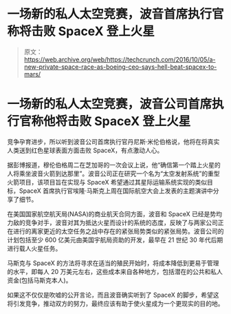 # 一场新的私人太空竞赛，波音首席执行官称将击败 SpaceX 登上火星 

> 原文：<https://web.archive.org/web/https://techcrunch.com/2016/10/05/a-new-private-space-race-as-boeing-ceo-says-hell-beat-spacex-to-mars/>

# 一场新的私人太空竞赛，波音公司首席执行官称他将击败 SpaceX 登上火星

竞争孕育进步，所以听到波音公司首席执行官丹尼斯·米伦伯格说，他将在将真实人类送到红色星球表面方面击败 SpaceX，有点激动人心。

据彭博报道，穆伦伯格周二在芝加哥的一次会议上说，他“确信第一个踏上火星的人将乘坐波音火箭到达那里”。波音公司正在研究一个名为“太空发射系统”的重型火箭项目，该项目旨在实现与 SpaceX 希望通过其星际运输系统实现的类似目标，SpaceX 首席执行官埃隆·马斯克上周在国际航空大会上发表的主题演讲中分享了细节。

在美国国家航空航天局(NASA)的商业航天合同方面，波音和 SpaceX 已经是势均力敌的竞争对手，波音对其为抵达火星而设计的系统的态度，反映了与两家公司正在进行的离家更近的太空任务之战中存在的紧张局势类似的紧张局势。波音公司的计划包括至少 600 亿美元由美国宇航局资助的开发，最早在 21 世纪 30 年代后期进行载人火星任务。

马斯克与 SpaceX 的方法将寻求在适当的殖民开始时，将成本降低到更易于管理的水平，即每人 20 万美元左右，这些成本来自各种地方，包括潜在的公共和私人资金(包括马斯克本人)。

如果这不仅仅是吹嘘的公开言论，而且波音确实听到了 SpaceX 的脚步，希望这将引发竞争，推动双方的努力，最终应该有助于使火星成为一个更现实的目的地。